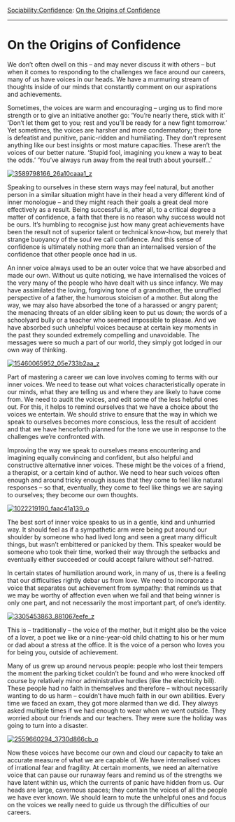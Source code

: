 [Sociability:](https://www.theschooloflife.com/thebookoflife/category/sociability/)[Confidence](https://www.theschooloflife.com/thebookoflife/category/sociability/confidence/): [On the Origins of Confidence](https://www.theschooloflife.com/thebookoflife/on-the-origins-of-confidence/)

* * *

# On the Origins of Confidence

We don’t often dwell on this – and may never discuss it with others – but when it comes to responding to the challenges we face around our careers, many of us have voices in our heads. We have a murmuring stream of thoughts inside of our minds that constantly comment on our aspirations and achievements.

Sometimes, the voices are warm and encouraging – urging us to find more strength or to give an initiative another go: ‘You’re nearly there, stick with it’ ‘Don’t let them get to you; rest and you’ll be ready for a new fight tomorrow.’ Yet sometimes, the voices are harsher and more condemnatory; their tone is defeatist and punitive, panic-ridden and humiliating. They don’t represent anything like our best insights or most mature capacities. These aren’t the voices of our better nature. ‘Stupid fool, imagining you knew a way to beat the odds.’ ‘You’ve always run away from the real truth about yourself…’

[![3589798166_26a10caaa1_z](https://www.theschooloflife.com/thebookoflife/wp-content/uploads/2016/05/3589798166_26a10caaa1_z1.jpg)](http://www.thebookoflife.org/wp-content/uploads/2016/05/3589798166_26a10caaa1_z1.jpg)

Speaking to ourselves in these stern ways may feel natural, but another person in a similar situation might have in their head a very different kind of inner monologue – and they might reach their goals a great deal more effectively as a result. Being successful is, after all, to a critical degree a matter of confidence, a faith that there is no reason why success would not be ours. It’s humbling to recognise just how many great achievements have been the result not of superior talent or technical know-how, but merely that strange buoyancy of the soul we call confidence. And this sense of confidence is ultimately nothing more than an internalised version of the confidence that other people once had in us.

An inner voice always used to be an outer voice that we have absorbed and made our own. Without us quite noticing, we have internalised the voices of the very many of the people who have dealt with us since infancy. We may have assimilated the loving, forgiving tone of a grandmother, the unruffled perspective of a father, the humorous stoicism of a mother. But along the way, we may also have absorbed the tone of a harassed or angry parent; the menacing threats of an elder sibling keen to put us down; the words of a schoolyard bully or a teacher who seemed impossible to please. And we have absorbed such unhelpful voices because at certain key moments in the past they sounded extremely compelling and unavoidable. The messages were so much a part of our world, they simply got lodged in our own way of thinking.

[![15460065952_05e733b2aa_z](https://www.theschooloflife.com/thebookoflife/wp-content/uploads/2016/05/15460065952_05e733b2aa_z.jpg)](http://www.thebookoflife.org/wp-content/uploads/2016/05/15460065952_05e733b2aa_z.jpg)

Part of mastering a career we can love involves coming to terms with our inner voices. We need to tease out what voices characteristically operate in our minds, what they are telling us and where they are likely to have come from. We need to audit the voices, and edit some of the less helpful ones out. For this, it helps to remind ourselves that we have a choice about the voices we entertain. We should strive to ensure that the way in which we speak to ourselves becomes more conscious, less the result of accident and that we have henceforth planned for the tone we use in response to the challenges we’re confronted with.

Improving the way we speak to ourselves means encountering and imagining equally convincing and confident, but also helpful and constructive alternative inner voices. These might be the voices of a friend, a therapist, or a certain kind of author. We need to hear such voices often enough and around tricky enough issues that they come to feel like natural responses – so that, eventually, they come to feel like things we are saying to ourselves; they become our own thoughts.

[![1022219190_faac41a139_o](https://www.theschooloflife.com/thebookoflife/wp-content/uploads/2016/05/1022219190_faac41a139_o.jpg)](http://www.thebookoflife.org/wp-content/uploads/2016/05/1022219190_faac41a139_o.jpg)

The best sort of inner voice speaks to us in a gentle, kind and unhurried way. It should feel as if a sympathetic arm were being put around our shoulder by someone who had lived long and seen a great many difficult things, but wasn’t embittered or panicked by them. This speaker would be someone who took their time, worked their way through the setbacks and eventually either succeeded or could accept failure without self-hatred.

In certain states of humiliation around work, in many of us, there is a feeling that our difficulties rightly debar us from love. We need to incorporate a voice that separates out achievement from sympathy: that reminds us that we may be worthy of affection even when we fail and that being winner is only one part, and not necessarily the most important part, of one’s identity.

[![3305453863_881067eefe_z](https://www.theschooloflife.com/thebookoflife/wp-content/uploads/2016/05/3305453863_881067eefe_z.jpg)](http://www.thebookoflife.org/wp-content/uploads/2016/05/3305453863_881067eefe_z.jpg)

This is – traditionally – the voice of the mother, but it might also be the voice of a lover, a poet we like or a nine-year-old child chatting to his or her mum or dad about a stress at the office. It is the voice of a person who loves you for being you, outside of achievement.

Many of us grew up around nervous people: people who lost their tempers the moment the parking ticket couldn’t be found and who were knocked off course by relatively minor administrative hurdles (like the electricity bill). These people had no faith in themselves and therefore – without necessarily wanting to do us harm – couldn’t have much faith in our own abilities. Every time we faced an exam, they got more alarmed than we did. They always asked multiple times if we had enough to wear when we went outside. They worried about our friends and our teachers. They were sure the holiday was going to turn into a disaster.

[![2559660294_3730d866cb_o](https://www.theschooloflife.com/thebookoflife/wp-content/uploads/2016/05/2559660294_3730d866cb_o.jpg)](http://www.thebookoflife.org/wp-content/uploads/2016/05/2559660294_3730d866cb_o.jpg)

Now these voices have become our own and cloud our capacity to take an accurate measure of what we are capable of. We have internalised voices of irrational fear and fragility. At certain moments, we need an alternative voice that can pause our runaway fears and remind us of the strengths we have latent within us, which the currents of panic have hidden from us. Our heads are large, cavernous spaces; they contain the voices of all the people we have ever known. We should learn to mute the unhelpful ones and focus on the voices we really need to guide us through the difficulties of our careers.
